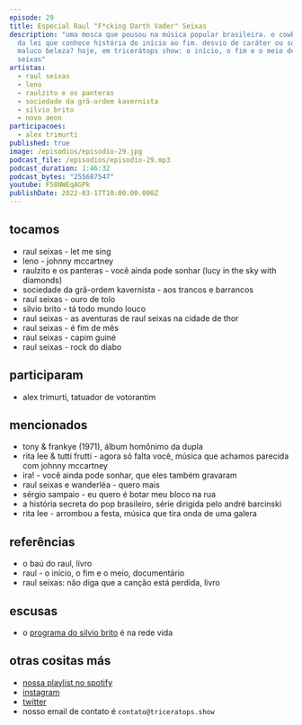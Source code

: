 ```yaml
---
episode: 29
title: Especial Raul "F*cking Darth Vader" Seixas
description: "uma mosca que pousou na música popular brasileira. o cowboy fora
  da lei que conhece história do início ao fim. desvio de caráter ou só um
  maluco beleza? hoje, em tricerátops show: o início, o fim e o meio de raul
  seixas"
artistas:
  - raul seixas
  - leno
  - raulzito e os panteras
  - sociedade da grã-ordem kavernista
  - silvio brito
  - novo aeon
participacoes:
  - alex trimurti
published: true
image: /episodios/episodio-29.jpg
podcast_file: /episodios/episodio-29.mp3
podcast_duration: 1:46:32
podcast_bytes: "255687547"
youtube: F58NWEqAGPk
publishDate: 2022-03-17T10:00:00.000Z
---
```

## tocamos

* raul seixas - let me sing
* leno - johnny mccartney
* raulzito e os panteras - você ainda pode sonhar (lucy in the sky with diamonds)
* sociedade da grã-ordem kavernista - aos trancos e barrancos
* raul seixas - ouro de tolo
* silvio brito - tá todo mundo louco
* raul seixas - as aventuras de raul seixas na cidade de thor
* raul seixas - é fim de mês
* raul seixas - capim guiné
* raul seixas - rock do diabo

## participaram

* alex trimurti, tatuador de votorantim

## mencionados

* tony & frankye (1971), álbum homônimo da dupla
* rita lee & tutti frutti - agora só falta você, música que achamos parecida com johnny mccartney
* ira! - você ainda pode sonhar, que eles também gravaram
* raul seixas e wanderléa - quero mais
* sérgio sampaio - eu quero é botar meu bloco na rua
* a história secreta do pop brasileiro, série dirigida pelo andré barcinski
* rita lee - arrombou a festa, música que tira onda de uma galera

## referências

* o baú do raul, livro
* raul - o início, o fim e o meio, documentário
* raul seixas: não diga que a canção está perdida, livro

## escusas

* o [programa do silvio brito](https://www.redevida.com.br/programacao/silvio-brito-em-familia) é na rede vida

## otras cositas más

* [nossa playlist no spotify](https://open.spotify.com/playlist/0UiztKuga6LmTAxWTsUQdw?si=fb96026bc1994d90)
* [instagram](https://www.instagram.com/triceratops.show/)
* [twitter](https://twitter.com/TriceratopsShow/)
* nosso email de contato é `contato@triceratops.show`

